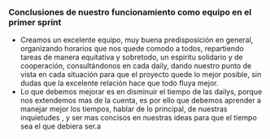 ### Conclusiones  de nuestro funcionamiento como equipo en el primer sprint
- Creamos un excelente equipo, muy buena predisposición en general, organizando horarios que nos quede comodo a todos, repartiendo tareas de manera equitativa y sobretodo, un espiritu solidario y de cooperación, consultándonos en cada daily, dando nuestro punto de vista en cada situación para que el proyecto quede lo mejor posible, sin dudas que la excelente relación hace que todo fluya mejor.
- Lo que debemos mejorar es en disminuir el tiempo de las dailys, porque nos extendemos mas de la cuenta, es por ello que debemos aprender a manejar mejor los tiempos, hablar de lo principal, de nuestras inquietudes , y ser mas concisos en nuestras ideas para que el tiempo sea el que debiera ser.a